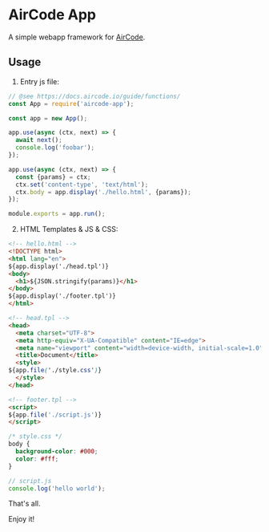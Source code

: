 # AirCode App

A simple webapp framework for [AirCode](https://aircode.io/).

## Usage

1. Entry js file:

```js
// @see https://docs.aircode.io/guide/functions/
const App = require('aircode-app');

const app = new App();

app.use(async (ctx, next) => {
  await next();
  console.log('foobar');
});

app.use(async (ctx, next) => {
  const {params} = ctx;
  ctx.set('content-type', 'text/html');
  ctx.body = app.display('./hello.html', {params});
});

module.exports = app.run();
```

2. HTML Templates & JS & CSS:

```html
<!-- hello.html -->
<!DOCTYPE html>
<html lang="en">
${app.display('./head.tpl')}
<body>
  <h1>${JSON.stringify(params)}</h1>
</body>
${app.display('./footer.tpl')}
</html>
```

```html
<!-- head.tpl -->
<head>
  <meta charset="UTF-8">
  <meta http-equiv="X-UA-Compatible" content="IE=edge">
  <meta name="viewport" content="width=device-width, initial-scale=1.0">
  <title>Document</title>
  <style>
${app.file('./style.css')}
  </style>
</head>
```

```html
<!-- footer.tpl -->
<script>
${app.file('./script.js')}
</script>
```

```css
/* style.css */
body {
  background-color: #000;
  color: #fff;
}
```

```js
// script.js
console.log('hello world');
```

That's all.

Enjoy it!